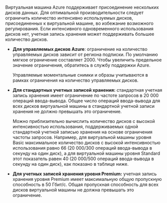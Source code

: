 Виртуальная машина Azure поддерживает присоединение нескольких дисков данных. Для оптимальной производительности следует ограничить количество интенсивно используемых дисков, присоединенных к виртуальной машине, во избежание возможного регулирования. Если интенсивного одновременного использования дисков нет, учетная запись хранения может поддерживать большее количество дисков.

* **Для управляемых дисков Azure**: ограничение на количество управляемых дисков зависит от региона подписки. По умолчанию мягкое ограничение составляет 2000. Чтобы увеличить предельное значение ограничения, обратитесь в службу поддержки Azure.

    Управляемые моментальные снимки и образы учитываются в рамках ограничения на количество управляемых дисков.

* **Для стандартных учетных записей хранения:** стандартная учетная запись хранения имеет ограничение по частоте запросов в 20 000 операций ввода-вывода. Общее число операций ввода-вывода для всех дисков виртуальной машины в стандартной учетной записи хранения не должно превышать это ограничение.
  
    Можно приблизительно вычислить количество дисков с высокой интенсивностью использования, поддерживаемых одной стандартной учетной записью хранения на основе ограничения частоты запросов. Например, для виртуальной машины уровня Basic максимальное количество дисков с высокой интенсивностью использования равно 66 (20 000/300 операций ввода-вывода в секунду на один диск), а для виртуальной машины уровня Standard этот показатель равен 40 (20 000/500 операций ввода-вывода в секунду на один диск), как показано в таблице ниже. 
* **Для учетных записей хранения уровня Premium:** учетная запись хранения уровня Premium имеет максимальную общую пропускную способность в 50 Гбит/с. Общая пропускная способность для всех дисков виртуальной машины не должна превышать это ограничение.



<!--HONumber=Feb17_HO2-->


